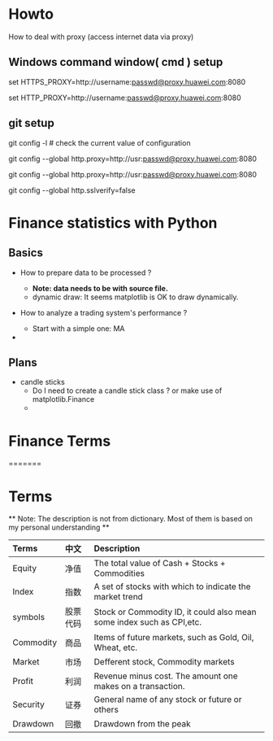 

# Howto
How to deal with proxy (access internet data via proxy)

## Windows command window( cmd ) setup

set HTTPS_PROXY=http://username:passwd@proxy.huawei.com:8080

set HTTP_PROXY=http://username:passwd@proxy.huawei.com:8080

## git setup

git config -l # check the current value of configuration

git config --global http.proxy=http://usr:passwd@proxy.huawei.com:8080

git config --global http.proxy=http://usr:passwd@proxy.huawei.com:8080

git config --global http.sslverify=false

# Finance statistics with Python
## Basics
* How to prepare data to be processed ?
  - **Note: data needs to be with source file.**
  - dynamic draw: It seems matplotlib is OK to draw dynamically.


* How to analyze a trading system's performance ?
  - Start with a simple one: MA
*

## Plans
* candle sticks
  - Do I need to create a candle stick class ? or make use of matplotlib.Finance
  -


# Finance Terms
=======
# Terms
** Note: The description is not from dictionary. Most of them is based on my personal understanding **   

|Terms  | 中文   |Description |
|:------|:-------|:----------|
|Equity |净值|The total value of Cash + Stocks + Commodities|
|Index  |指数|A set of stocks with which to indicate the market trend|  
|symbols|股票代码|Stock or Commodity ID, it could also mean some index such as CPI,etc.|
|Commodity|商品|Items of future markets, such as Gold, Oil, Wheat, etc.|  
|Market |市场|Defferent stock, Commodity markets|
|Profit |利润|Revenue minus cost. The amount one makes on a transaction.|
|Security|证券|General name of any stock or future or others|
|Drawdown|回撤|Drawdown from the peak|
